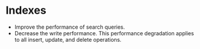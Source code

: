 # Indexes
- Improve the performance of search queries.
- Decrease the write performance. This performance degradation applies to all insert, update, and delete operations.